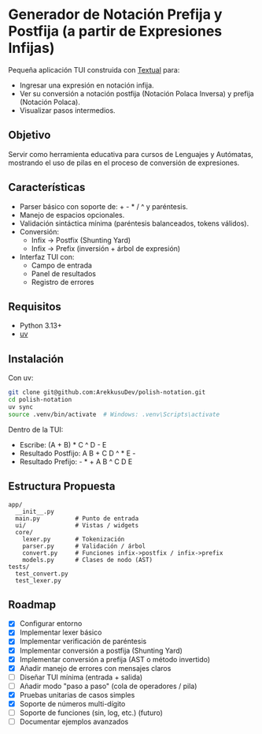 # Generador de Notación Prefija y Postfija (a partir de Expresiones Infijas)

Pequeña aplicación TUI construida con [Textual](https://github.com/Textualize/textual) para:
- Ingresar una expresión en notación infija.
- Ver su conversión a notación postfija (Notación Polaca Inversa) y prefija (Notación Polaca).
- Visualizar pasos intermedios.

## Objetivo
Servir como herramienta educativa para cursos de Lenguajes y Autómatas, mostrando el uso de pilas en el proceso de conversión de expresiones.

## Características
- Parser básico con soporte de: + - * / ^ y paréntesis.
- Manejo de espacios opcionales.
- Validación sintáctica mínima (paréntesis balanceados, tokens válidos).
- Conversión:
  - Infix -> Postfix (Shunting Yard)
  - Infix -> Prefix (inversión + árbol de expresión)
- Interfaz TUI con:
  - Campo de entrada
  - Panel de resultados
  - Registro de errores

## Requisitos
- Python 3.13+
- [uv](https://docs.astral.sh/uv/)

## Instalación
Con uv:
```bash
git clone git@github.com:ArekkusuDev/polish-notation.git
cd polish-notation
uv sync
source .venv/bin/activate  # Windows: .venv\Scripts\activate
```

Dentro de la TUI:
- Escribe: (A + B) * C ^ D - E
- Resultado Postfijo: A B + C D ^ * E -
- Resultado Prefijo: - * + A B ^ C D E

## Estructura Propuesta
```
app/
  __init__.py
  main.py          # Punto de entrada
  ui/              # Vistas / widgets
  core/
    lexer.py       # Tokenización
    parser.py      # Validación / árbol
    convert.py     # Funciones infix->postfix / infix->prefix
    models.py      # Clases de nodo (AST)
tests/
  test_convert.py
  test_lexer.py
```

## Roadmap
- [x] Configurar entorno
- [x] Implementar lexer básico
- [x] Implementar verificación de paréntesis
- [x] Implementar conversión a postfija (Shunting Yard)
- [x] Implementar conversión a prefija (AST o método invertido)
- [x] Añadir manejo de errores con mensajes claros
- [ ] Diseñar TUI mínima (entrada + salida)
- [ ] Añadir modo "paso a paso" (cola de operadores / pila)
- [x] Pruebas unitarias de casos simples
- [x] Soporte de números multi-dígito
- [ ] Soporte de funciones (sin, log, etc.) (futuro)
- [ ] Documentar ejemplos avanzados
